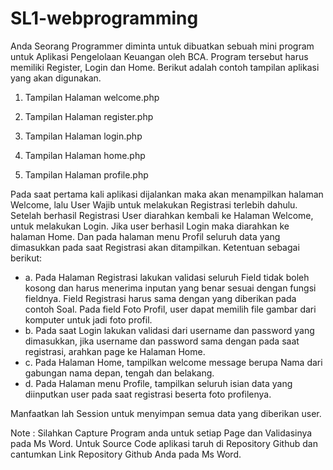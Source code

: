# SL1-webprogramming

Anda Seorang Programmer diminta untuk dibuatkan sebuah mini program untuk Aplikasi Pengelolaan Keuangan oleh BCA. Program tersebut harus memiliki Register, Login dan Home. Berikut adalah contoh tampilan aplikasi yang akan digunakan.

1.	Tampilan Halaman welcome.php
  
2.	Tampilan Halaman register.php
 
3.	Tampilan Halaman login.php
 
4.	Tampilan Halaman home.php 
 
5.	Tampilan Halaman profile.php
 
Pada saat pertama kali aplikasi dijalankan maka akan menampilkan halaman Welcome, lalu User Wajib untuk melakukan Registrasi terlebih dahulu. Setelah berhasil Registrasi User diarahkan kembali ke Halaman Welcome, untuk melakukan Login. Jika user berhasil Login maka diarahkan ke halaman Home. Dan pada halaman menu Profil seluruh data yang dimasukkan pada saat Registrasi akan ditampilkan.
Ketentuan sebagai berikut:
- a.	Pada Halaman Registrasi lakukan validasi seluruh Field tidak boleh kosong dan harus menerima inputan yang benar sesuai dengan fungsi fieldnya. Field Registrasi harus sama dengan yang diberikan pada contoh Soal. Pada field Foto Profil, user dapat memilih file gambar dari komputer untuk jadi foto profil. 
- b.	Pada saat Login lakukan validasi dari username dan password yang dimasukkan, jika username dan password sama dengan pada saat registrasi, arahkan page ke Halaman Home.
- c.	Pada Halaman Home, tampilkan welcome message berupa Nama dari gabungan nama depan, tengah dan belakang.
- d.	Pada Halaman menu Profile, tampilkan seluruh isian data yang diinputkan user pada saat registrasi beserta foto profilenya.

Manfaatkan lah Session untuk menyimpan semua data yang diberikan user.

Note : Silahkan Capture Program anda untuk setiap Page dan Validasinya pada Ms Word. Untuk Source Code aplikasi taruh di Repository Github dan cantumkan Link Repository Github Anda pada Ms Word.

